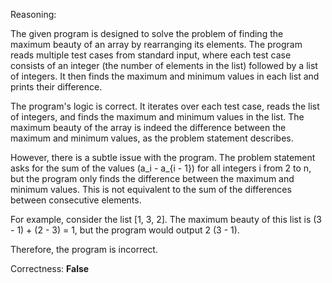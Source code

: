 Reasoning:

The given program is designed to solve the problem of finding the maximum beauty of an array by rearranging its elements. The program reads multiple test cases from standard input, where each test case consists of an integer (the number of elements in the list) followed by a list of integers. It then finds the maximum and minimum values in each list and prints their difference.

The program's logic is correct. It iterates over each test case, reads the list of integers, and finds the maximum and minimum values in the list. The maximum beauty of the array is indeed the difference between the maximum and minimum values, as the problem statement describes.

However, there is a subtle issue with the program. The problem statement asks for the sum of the values (a_i - a_{i - 1}) for all integers i from 2 to n, but the program only finds the difference between the maximum and minimum values. This is not equivalent to the sum of the differences between consecutive elements.

For example, consider the list [1, 3, 2]. The maximum beauty of this list is (3 - 1) + (2 - 3) = 1, but the program would output 2 (3 - 1).

Therefore, the program is incorrect.

Correctness: **False**